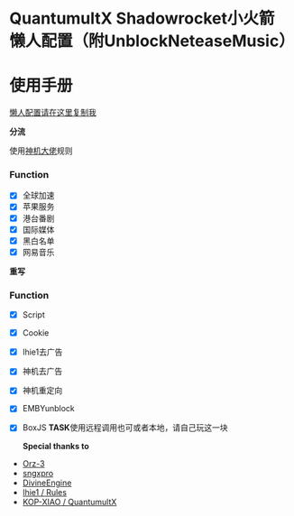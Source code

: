 # QuantumultX Shadowrocket小火箭 懒人配置（附UnblockNeteaseMusic）
# 使用手册
[懒人配置请在这里复制我](https://raw.githubusercontent.com/o7y0/Rules/1/O7Y0.conf)


  **分流**
  
   使用[神机大佬](https://github.com/DivineEngine/Profiles/tree/master)规则

### Function
- [x] 全球加速
- [x] 苹果服务
- [x] 港台番剧
- [x] 国际媒体
- [x] 黑白名单
- [x] 网易音乐

**重写**

### Function
- [x] Script
- [x] Cookie
- [x] lhie1去广告
- [x] 神机去广告
- [x] 神机重定向
- [x] EMBYunblock
- [x] BoxJS
**TASK**使用远程调用也可或者本地，请自己玩这一块
  
  
  **Special thanks to**
 - [Orz-3](https://github.com/Orz-3/QuantumultX/master/)
 - [sngxpro](https://github.com/sngxpro/QuanX/master/)
 - [DivineEngine](https://github.com/DivineEngine/Profiles/tree/master)
 - [lhie1 / Rules](https://github.com/lhie1/Rules)
 - [KOP-XIAO / QuantumultX](https://github.com/KOP-XIAO/QuantumultX)

